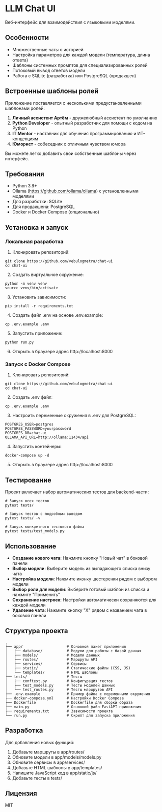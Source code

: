 # LLM Chat UI

Веб-интерфейс для взаимодействия с языковыми моделями.

## Особенности

- Множественные чаты с историей
- Настройка параметров для каждой модели (температура, длина ответа)
- Шаблоны системных промптов для специализированных ролей
- Потоковый вывод ответов модели
- Работа с SQLite (разработка) или PostgreSQL (продакшен)

## Встроенные шаблоны ролей

Приложение поставляется с несколькими предустановленными шаблонами ролей:

1. **Личный ассистент Артём** - дружелюбный ассистент по умолчанию
2. **Python Developer** - опытный разработчик для помощи с кодом на Python
3. **IT Mentor** - наставник для обучения программированию и ИТ-концепциям
4. **Юморист** - собеседник с отличным чувством юмора

Вы можете легко добавить свои собственные шаблоны через интерфейс.

## Требования

- Python 3.8+
- Ollama (https://github.com/ollama/ollama) с установленными моделями
- Для разработки: SQLite
- Для продакшена: PostgreSQL
- Docker и Docker Compose (опционально)

## Установка и запуск

### Локальная разработка

1. Клонировать репозиторий:
```
git clone https://github.com/vebulogmetra/chat-ui
cd chat-ui
```

2. Создать виртуальное окружение:
```
python -m venv venv
source venv/bin/activate
```

3. Установить зависимости:
```
pip install -r requirements.txt
```

4. Создать файл .env на основе .env.example:
```
cp .env.example .env
```

5. Запустить приложение:
```
python run.py
```

6. Открыть в браузере адрес http://localhost:8000

### Запуск с Docker Compose

1. Клонировать репозиторий:
```
git clone https://github.com/vebulogmetra/chat-ui
cd chat-ui
```

2. Создать .env файл:
```
cp .env.example .env
```

3. Настроить переменные окружения в .env для PostgreSQL:
```
POSTGRES_USER=postgres
POSTGRES_PASSWORD=yourpassword
POSTGRES_DB=chat-ui
OLLAMA_API_URL=http://ollama:11434/api
```

4. Запустить контейнеры:
```
docker-compose up -d
```

5. Открыть в браузере адрес http://localhost:8000

## Тестирование

Проект включает набор автоматических тестов для backend-части:

```
# Запуск всех тестов
pytest tests/

# Запуск тестов с подробным выводом
pytest tests/ -v

# Запуск конкретного тестового файла
pytest tests/test_models.py
```

## Использование

- **Создание нового чата**: Нажмите кнопку "Новый чат" в боковой панели
- **Выбор модели**: Выберите модель из выпадающего списка внизу чата
- **Настройка модели**: Нажмите иконку шестеренки рядом с выбором модели
- **Выбор роли для модели**: Выберите готовый шаблон из списка и нажмите "Применить"
- **Сохранение настроек**: Настройки автоматически сохраняются для каждой модели
- **Удаление чата**: Нажмите кнопку "X" рядом с названием чата в боковой панели

## Структура проекта

```
.
├── app/                    # Основной пакет приложения
│   ├── database/           # Модули для работы с базой данных
│   ├── models/             # Модели данных
│   ├── routes/             # Маршруты API
│   ├── services/           # Сервисы
│   ├── static/             # Статические файлы (CSS, JS)
│   └── templates/          # HTML шаблоны
├── tests/                  # Тесты
│   ├── conftest.py         # Конфигурация тестов
│   ├── test_models.py      # Тесты моделей данных
│   └── test_routes.py      # Тесты маршрутов API
├── .env.example            # Пример файла с переменными окружения
├── docker-compose.yml      # Настройки Docker Compose
├── Dockerfile              # Dockerfile для сборки образа
├── main.py                 # Основной файл FastAPI приложения
├── requirements.txt        # Зависимости проекта
└── run.py                  # Скрипт для запуска приложения
```

## Разработка

Для добавления новых функций:

1. Добавьте маршруты в app/routes/
2. Обновите модели в app/models/models.py
3. Обновите сервисы в app/services/
4. Добавьте HTML шаблоны в app/templates/
5. Напишите JavaScript код в app/static/js/
6. Добавьте тесты в tests/

## Лицензия

MIT